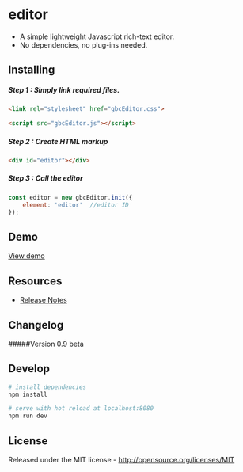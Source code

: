 # editor

* A simple lightweight Javascript rich-text editor.
* No dependencies, no plug-ins needed.



## Installing

##### Step 1 : Simply link required files.

```html
<link rel="stylesheet" href="gbcEditor.css">
```

```html
<script src="gbcEditor.js"></script>
```



##### Step 2 : Create HTML markup

```html
<div id="editor"></div>
```



##### Step 3 : Call the editor

```javascript
const editor = new gbcEditor.init({
    element: 'editor'  //editor ID
});
```



## Demo

[View demo](http://sungkyu.me/editor/)



## Resources

- [Release Notes]()



## Changelog

#####Version 0.9 beta



## Develop

```bash
# install dependencies
npm install

# serve with hot reload at localhost:8080
npm run dev
```



## License

Released under the MIT license - http://opensource.org/licenses/MIT
